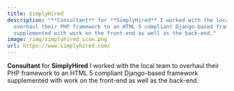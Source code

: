 ```yaml
---
title: SimplyHired
description: "**Consultant** for **SimplyHired** I worked with the local team to
  overhaul their PHP framework to an HTML 5 compliant Django-based framework
  supplemented with work on the front-end as well as the back-end."
image: /img/simplyhired_icon.png
url: https://www.simplyhired.com/
---
```

**Consultant** for **SimplyHired** I worked with the local team to overhaul their PHP framework to an HTML 5 compliant Django-based framework supplemented with work on the front-end as well as the back-end.